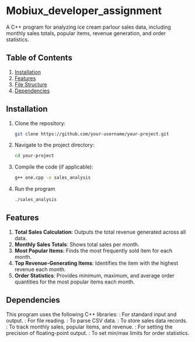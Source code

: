 # Mobiux_developer_assignment
A C++ program for analyzing ice cream parlour sales data, including monthly sales totals, popular items, revenue generation, and order statistics.

## Table of Contents
1. [Installation](#installation)
2. [Features](#features)
3. [File Structure](#file-structure)
4. [Dependencies](#dependecies)

## Installation
1. Clone the repository:
   ```bash
   git clone https://github.com/your-username/your-project.git
2. Navigate to the project directory:
   ````bash
   cd your-project
3. Compile the code (if applicable):
   ````bash
   g++ one.cpp -o sales_analysis
4. Run the program
   ````bash
   ./sales_analysis

## Features
1. **Total Sales Calculation**: Outputs the total revenue generated across all data.
2. **Monthly Sales Totals**: Shows total sales per month.
3. **Most Popular Items**: Finds the most frequently sold item for each month.
4. **Top Revenue-Generating Items**: Identifies the item with the highest revenue each month.
5. **Order Statistics**: Provides minimum, maximum, and average order quantities for the most popular items each month.

## Dependencies
This program uses the following C++ libraries:
   <iostream>: For standard input and output.
   <fstream>: For file reading.
   <sstream>: To parse CSV data.
   <vector>: To store sales data records.
   <map>: To track monthly sales, popular items, and revenue.
   <iomanip>: For setting the precision of floating-point output.
   <limits>: To set min/max limits for order statistics.
